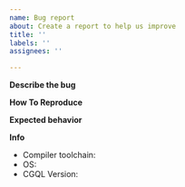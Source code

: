 ```yaml
---
name: Bug report
about: Create a report to help us improve
title: ''
labels: ''
assignees: ''

---
```


**Describe the bug**

**How To Reproduce**

**Expected behavior**

**Info**
- Compiler toolchain:
- OS:
 - CGQL Version:
